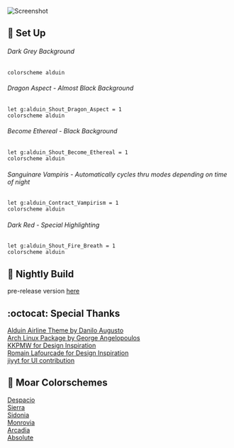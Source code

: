 ![Screenshot](https://user-images.githubusercontent.com/11221489/27060302-a8212890-4f90-11e7-82dd-0db48d143855.png)

:space_invader: Set Up
------

###### Dark Grey Background 
```VimL
colorscheme alduin 
```

###### Dragon Aspect - Almost Black Background
```VimL
let g:alduin_Shout_Dragon_Aspect = 1
colorscheme alduin 
```

###### Become Ethereal - Black Background
```VimL
let g:alduin_Shout_Become_Ethereal = 1
colorscheme alduin 
```

######  Sanguinare Vampiris - Automatically cycles thru modes depending on time of night
```VimL
let g:alduin_Contract_Vampirism = 1
colorscheme alduin 
```

###### Dark Red - Special Highlighting
```VimL
let g:alduin_Shout_Fire_Breath = 1
colorscheme alduin
```

:crescent_moon: Nightly Build
----------------------------
pre-release version [here](https://github.com/AlessandroYorba/Alduin/tree/nightly)

:octocat: Special Thanks
-----------------
[Alduin Airline Theme by Danilo Augusto](https://github.com/danilo-augusto)<br>
[Arch Linux Package by George Angelopoulos](https://github.com/lathan)<br>
[KKPMW for Design Inspiration](https://github.com/KKPMW/moonshine-vim)<br>
[Romain Lafourcade for Design Inspiration](https://github.com/romainl/Apprentice)<br>
[jiyyt for UI contribution](https://github.com/jiyyt)

:octopus: Moar Colorschemes
-------
[Despacio](https://github.com/AlessandroYorba/Despacio)<br>
[Sierra](https://github.com/AlessandroYorba/Sierra)<br>
[Sidonia](https://github.com/AlessandroYorba/Sidonia)<br>
[Monrovia](https://github.com/AlessandroYorba/Monrovia)<br>
[Arcadia](https://github.com/AlessandroYorba/Arcadia)<br>
[Absolute](htts://github.com/AlessandroYorba/Absolute)
